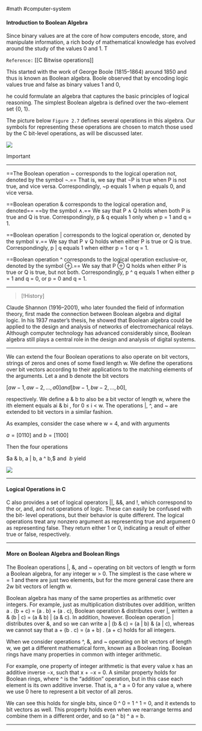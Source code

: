 #math #computer-system 

#### Introduction to Boolean Algebra

Since binary values are at the core of how computers encode, store, and  manipulate information, a rich body of mathematical knowledge has evolved around the study of the values 0 and 1. T

`Reference:` [[C Bitwise operations]]

This started with the work of George Boole (1815–1864) around 1850 and thus is known as Boolean algebra. Boole observed that by encoding logic values true and false as binary values 1 and 0, 

he could formulate an algebra that captures the basic principles of logical reasoning.
The simplest Boolean algebra is defined over the two-element set {0, 1}.

The picture below `Figure 2.7` defines several operations in this algebra. Our symbols for representing these operations are chosen to match those used by the C bit-level operations, as will be discussed later.


![](boolean-algebra-example.png)

>[!important]

* * * 
==The Boolean operation ~ corresponds to the logical operation not, denoted by the symbol ¬.== That is, we say that ¬P is true when P is not true, and vice versa. Correspondingly, ~p equals 1 when p equals 0, and vice versa. 

==Boolean operation & corresponds to the logical operation and, denoted==
==by the symbol ∧.== We say that P ∧ Q holds when both P is true and Q is true.
Correspondingly, p & q equals 1 only when p = 1 and q = 1. 

==Boolean operation | corresponds to the logical operation or, denoted by the symbol ∨.== We say that P ∨ Q holds when either P is true or Q is true. Correspondingly, p | q equals 1 when either p = 1 or q = 1. 

==Boolean operation ^ corresponds to the logical operation exclusive-or, denoted by the symbol ⊕.== We say that P ⊕ Q holds when either P is true or Q is true, but not both. Correspondingly, p ^ q equals 1 when either p = 1 and q = 0, or p = 0 and q = 1.

* * * 

>[!History]

Claude Shannon (1916–2001), who later founded the field of information
theory, first made the connection between Boolean algebra and digital logic. In
his 1937 master’s thesis, he showed that Boolean algebra could be applied to the
design and analysis of networks of electromechanical relays. Although computer
technology has advanced considerably since, Boolean algebra still plays a central
role in the design and analysis of digital systems.

* * * 

We can extend the four Boolean operations to also operate on bit vectors,
strings of zeros and ones of some fixed length w. We define the operations over bit
vectors according to their applications to the matching elements of the arguments.
Let a and b denote the bit vectors

$[aw−1, aw−2 , . . . , a0] and [bw−1, bw−2 , . . . , b0],$

respectively. We define a & b to also be a bit vector of length w, where the ith
element equals ai & bi , for 0 ≤ i < w. The operations |, ^, and ~ are extended to
bit vectors in a similar fashion.

As examples, consider the case where w = 4, and with arguments 

$a = [0110]$  and  $b = [1100]$

Then the four operations 

$a & b, a | b, a ^ b,$ and $~b$ yield

![](boolean-algebra-bitwise-example.png)

---

#### Logical Operations in C

C also provides a set of logical operators ||, &&, and !, which correspond to the
or, and, and not operations of logic. These can easily be confused with the bit-
level operations, but their behavior is quite different. The logical operations treat
any nonzero argument as representing true and argument 0 as representing false.
They return either 1 or 0, indicating a result of either true or false, respectively.

---

#### More on Boolean Algebra and Boolean Rings

The Boolean operations |, &, and ~ operating on bit vectors of length w form a Boolean algebra, for any integer w > 0. The simplest is the case where w = 1 and there are just two elements, but for the more general case there are 2w bit vectors of length w. 

Boolean algebra has many of the same properties as arithmetic over integers. For example, just as multiplication distributes over addition, written a . (b + c) = (a . b) + (a . c), Boolean operation & distributes over |, written a & (b | c) = (a & b) | (a & c). In addition, however. Boolean operation | distributes over &, and so we can write a | (b & c) = (a | b) & (a | c), whereas we cannot say that a + (b . c) = (a + b) . (a + c) holds for all integers. 

When we consider operations ^, &, and ~ operating on bit vectors of length w, we get a different mathematical form, known as a Boolean ring. Boolean rings have many properties in common with integer arithmetic. 

For example, one property of integer arithmetic is that every value x has an additive inverse −x, such that x + −x = 0. A similar property holds for Boolean rings, where ^ is the “addition” operation, but in this case each element is its own additive inverse. That is, a ^ a = 0 for any value a, where we use 0 here to represent a bit vector of all zeros. 

We can see this holds for single bits, since 0 ^ 0 = 1 ^ 1 = 0, and it extends to bit vectors as well. This property holds even when we rearrange terms and combine them in a different order, and so (a ^ b) ^ a = b.

---

